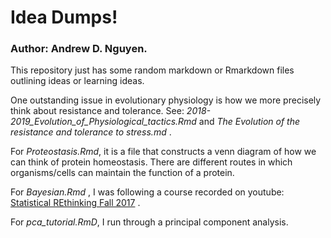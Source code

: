 # Idea Dumps!



### Author: Andrew D. Nguyen.    



This repository just has some random markdown or Rmarkdown files outlining ideas or learning ideas.     



One outstanding issue in evolutionary physiology is how we more precisely think about resistance and tolerance. See: *2018-2019_Evolution_of_Physiological_tactics.Rmd* and *The Evolution of the resistance and tolerance to stress.md* .      



For *Proteostasis.Rmd*, it is a file that constructs a venn diagram of how we can think of protein homeostasis. There are different routes in which organisms/cells can maintain the function of a protein.    

For *Bayesian.Rmd* , I was following a course recorded on youtube: [Statistical REthinking Fall 2017](<https://www.youtube.com/watch?v=oy7Ks3YfbDg&list=PLDcUM9US4XdM9_N6XUUFrhghGJ4K25bFc>) .    

For *pca_tutorial.RmD*, I run through a principal component analysis.   




